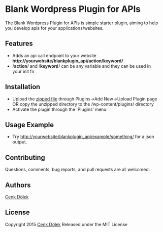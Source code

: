 # Blank Wordpress Plugin for APIs

The Blank Wordpress Plugin for APIs is simple starter plugin, aiming to help you develop apis for your applications/websites.

Features
--------

* Adds an api call endpoint to your website **http://yourwebsite/blankplugin_api/__action__/__keyword__/**
* /__action__/ and /__keyword__/ can be any variable and they can be used in your init fn

Installation
------------
* Upload the [zipped file](https://github.com/cdolek/blankplugin-for-api-wordpress/archive/master.zip) through Plugins->Add New->Upload Plugin page OR copy the unzipped directory to the /wp-content/plugins/ directory
* Activate the plugin through the 'Plugins' menu

Usage Example
--------
* Try [http://yourwebsite/blankplugin_api/example/something/](http://yourwebsite/blankplugin_api/example/something/) for a json output.

Contributing
------------

Questions, comments, bug reports, and pull requests are all welcomed.

Authors
-------

[Cenk Dölek](mailto:cdolek@gmail.com)

License
-------

Copyright 2015 [Cenk Dölek](https://cenkdolek.com)
Released under the MIT License